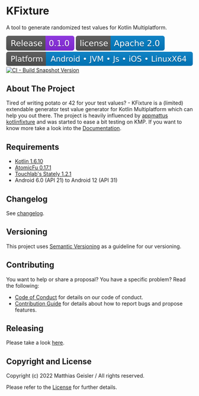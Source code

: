 # KFixture
A tool to generate randomized test values for Kotlin Multiplatform.

[![Latest release](https://raw.githubusercontent.com/bitPogo/kfixture/main/docs/src/assets/badge-release-latest.svg)](https://github.com/bitPogo/kfixture/releases)
[![License](https://raw.githubusercontent.com/bitPogo/kfixture/main/docs/src/assets/badge-license.svg)](https://github.com/bitPogo/kfixture/blob/main/LICENSE)
[![Platforms](https://raw.githubusercontent.com/bitPogo/kfixture/main/docs/src/assets/badge-platform-support.svg)](https://github.com/bitPogo/kfixture/blob/main/docs/src/assets/badge-platform-support.svg)
[![CI - Build Snapshot Version](https://github.com/bitPogo/kfixture/actions/workflows/ci-latest-version.yml/badge.svg)](https://github.com/bitPogo/kfixture/actions/workflows/ci-latest-version.yml/badge.svg)

## About The Project
Tired of writing potato or 42 for your test values? - KFixture is a (limited) extendable generator test value generator for Kotlin Multiplatform which can help you out there.
The project is heavily influenced by [appmattus kotlinfixture](https://github.com/appmattus/kotlinfixture) and was started to ease a bit testing on KMP.
If you want to know more take a look into the [Documentation](https://bitpogo.github.io/kfixture/).

## Requirements

* [Kotlin 1.6.10](https://kotlinlang.org/docs/releases.html)
* [AtomicFu 0.17.1](https://github.com/Kotlin/kotlinx.atomicfu)
* [Touchlab's Stately 1.2.1](https://github.com/touchlab/Stately)
* Android 6.0 (API 21) to Android 12 (API 31)

## Changelog

See [changelog](https://github.com/bitPogo/kmock/blob/main/CHANGELOG.md).

## Versioning

This project uses [Semantic Versioning](http://semver.org/) as a guideline for our versioning.

## Contributing

You want to help or share a proposal? You have a specific problem? Read the following:

* [Code of Conduct](https://github.com/bitPogo/kfixture/blob/main/CODE_OF_CONDUCT.md) for details on our code of conduct.
* [Contribution Guide](https://github.com/bitPogo/kfixture/blob/main/CONTRIBUTING.md) for details about how to report bugs and propose features.

## Releasing

Please take a look [here](https://github.com/bitPogo/kfixture/tree/main/docs/src/development/releasing.md).

## Copyright and License

Copyright (c) 2022 Matthias Geisler / All rights reserved.

Please refer to the [License](https://github.com/bitPogo/kfixture/blob/main/LICENSE) for further details.
